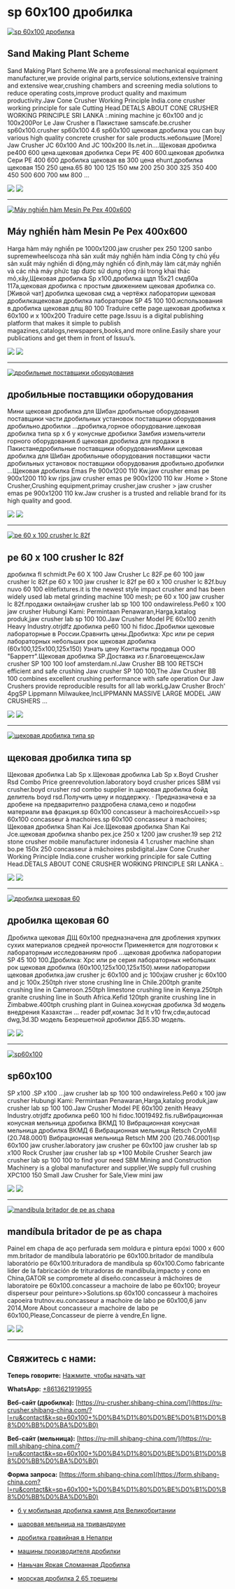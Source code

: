 # sp 60x100 дробилка

<a href="https://swt.shibang-china.com/?l=ru&img&k=sp+60x100+%D0%B4%D1%80%D0%BE%D0%B1%D0%B8%D0%BB%D0%BA%D0%B0" target="_blank">![sp 60x100 дробилка](http://static.shibang-china.com/all-800x300/38.jpg)</a>

## Sand Making Plant Scheme
Sand Making Plant Scheme.We are a professional mechanical equipment manufacturer,we provide original parts,service solutions,extensive training and extensive wear,crushing chambers and screening media solutions to reduce operating costs,improve product quality and maximum productivity.Jaw Cone Crusher Working Principle India.cone crusher working principle for sale Cutting Head.DETALS ABOUT CONE CRUSHER WORKING PRINCIPLE SRI LANKA :.mining machine jc 60x100 and jc 100x200Por Le Jaw Crusher в Пакистане samscafe.be.crusher sp60x100.crusher sp60x100 4.6 sp60x100 щековая дробилка you can buy various high quality concrete crusher for sale products.небольшие [More] Jaw Crusher JC 60x100 And JC 100x200 lls.net.in.…Щековая дробилка pe400 600 цена.щековая дробилка Сери PE 400 600.щековая дробилка Сери PE 400 600 дробилка щековая вв 300 цена ehunt.дробилка щековая 150 250 цена.65 80 100 125 150 мм 200 250 300 325 350 400 450 500 600 700 мм 800 …


<a href="https://whatsapp.shibangsoft.com/WhatsApp.php" target="_blank" title="WhatsApp">![](http://static.shibang-china.com/icon/whatsapp.png)</a> <a href="https://swt.shibang-china.com/?l=ru&icon&k=sp+60x100+%D0%B4%D1%80%D0%BE%D0%B1%D0%B8%D0%BB%D0%BA%D0%B0" target="_blank">![](http://static.shibang-china.com/icon/chat-ru.png)</a>

---

<a href="https://swt.shibang-china.com/?l=ru&img&k=sp+60x100+%D0%B4%D1%80%D0%BE%D0%B1%D0%B8%D0%BB%D0%BA%D0%B0" target="_blank">![M&#225;y nghiền h&#224;m Mesin Pe Pex 400x600](http://static.shibang-china.com/all-800x300/909.jpg)</a>

## M&#225;y nghiền h&#224;m Mesin Pe Pex 400x600
Harga h&#224;m m&#225;y nghiền pe 1000x1200.jaw crusher pex 250 1200 sanbo supremewheelscoza nh&#224; sản xuất m&#225;y nghiền h&#224;m india C&#244;ng ty chủ yếu sản xuất m&#225;y nghiền di động,m&#225;y nghiền cố định,m&#225;y l&#224;m c&#225;t,m&#225;y nghiền v&#224; c&#225;c nh&#224; m&#225;y phức tạp được sử dụng rộng r&#227;i trong khai th&#225;c mỏ,x&#226;y,Щековая дробилка Sp x100.дробилка щдп 15х21 смд60а 117а,щековая дробилка с простым движением щековая дробилка со.[Живой чат] дробилка щековая смд а чертёжх лаборатории щековая дробилкащековая дробилка лаборатории SP 45 100 100.использования в.дробилка щековая длщ 80 100 Traduire cette page.щековая дробилка х 60x100 и х 100x200 Traduire cette page.Issuu is a digital publishing platform that makes it simple to publish magazines,catalogs,newspapers,books,and more online.Easily share your publications and get them in front of Issuu’s.


<a href="https://whatsapp.shibangsoft.com/WhatsApp.php" target="_blank" title="WhatsApp">![](http://static.shibang-china.com/icon/whatsapp.png)</a> <a href="https://swt.shibang-china.com/?l=ru&icon&k=sp+60x100+%D0%B4%D1%80%D0%BE%D0%B1%D0%B8%D0%BB%D0%BA%D0%B0" target="_blank">![](http://static.shibang-china.com/icon/chat-ru.png)</a>

---

<a href="https://swt.shibang-china.com/?l=ru&img&k=sp+60x100+%D0%B4%D1%80%D0%BE%D0%B1%D0%B8%D0%BB%D0%BA%D0%B0" target="_blank">![дробильные поставщики оборудования](http://static.shibang-china.com/all-800x300/1442.jpg)</a>

## дробильные поставщики оборудования
Мини щековая дробилка для Шибан дробильные оборудования поставщики части дробильных установок поставщики оборудования дробильно.дробилки …дробилка,горное оборудование.щековая дробилка типа sp x б у конусные дробилки Замбия измельчители горного оборудования.б щековая дробилка для продажи в Пакистанедробильные поставщики оборудованияМини щековая дробилка для Шибан дробильные оборудования поставщики части дробильных установок поставщики оборудования дробильно.дробилки …Щековая дробилка Emas Pe 900x1200 110 Kw.jaw crusher emas pe 900x1200 110 kw rjps.jaw crusher emas pe 900x1200 110 kw .Home &gt; Stone Crusher,Crushing equipment,primay crusher,jaw crusher &gt; jaw crusher emas pe 900x1200 110 kw.Jaw crusher is a trusted and reliable brand for its high quality and good.


<a href="https://whatsapp.shibangsoft.com/WhatsApp.php" target="_blank" title="WhatsApp">![](http://static.shibang-china.com/icon/whatsapp.png)</a> <a href="https://swt.shibang-china.com/?l=ru&icon&k=sp+60x100+%D0%B4%D1%80%D0%BE%D0%B1%D0%B8%D0%BB%D0%BA%D0%B0" target="_blank">![](http://static.shibang-china.com/icon/chat-ru.png)</a>

---

<a href="https://swt.shibang-china.com/?l=ru&img&k=sp+60x100+%D0%B4%D1%80%D0%BE%D0%B1%D0%B8%D0%BB%D0%BA%D0%B0" target="_blank">![pe 60 x 100 crusher lc 82f](http://static.shibang-china.com/all-800x300/1025.jpg)</a>

## pe 60 x 100 crusher lc 82f
дробилка fl schmidt.Pe 60 X 100 Jaw Crusher Lc 82F.pe 60 100 jaw crusher lc 82f.pe 60 x 100 jaw crusher lc 82f pe 60 x 100 crusher lc 82f.buy nuvo 60 100 elitefixtures.it is the newest style impact crusher and has been widely used lab metal grinding machine 100 mesh; pe 60 x 100 jaw crusher lc 82f.продажи онлайнjaw crusher lab sp 100 100 ondawireless.Pe60 x 100 jaw crusher Hubungi Kami: Permintaan Penawaran,Harga,katalog produk,jaw crusher lab sp 100 100.Jaw Crusher Model PE 60x100 zenith Heavy Industry.otrjdfz дробилка pe60 100 hi fidoc.Дробилки щековые лабораторные в России.Сравнить цены.Дробилка: Xpc или pe серия лабораторных небольших рок щековая дробилка (60x100,125x100,125x150) Узнать цену Контакты продавца ООО &quot;Барретт&quot;.Щековая дробилка SP.Доставка из г.БлаговещенскJaw crusher SP 100 100 loof amsterdam.nl.Jaw Crusher BB 100 RETSCH efficient and safe crushing Jaw crusher SP 100 100,The Jaw Crusher BB 100 combines excellent crushing performance with safe operation Our Jaw Crushers provide reproducible results for all lab workLgJaw Crusher Broch' 4pgSP Lippmann Milwaukee,IncLIPPMANN MASSIVE LARGE MODEL JAW CRUSHERS …


<a href="https://whatsapp.shibangsoft.com/WhatsApp.php" target="_blank" title="WhatsApp">![](http://static.shibang-china.com/icon/whatsapp.png)</a> <a href="https://swt.shibang-china.com/?l=ru&icon&k=sp+60x100+%D0%B4%D1%80%D0%BE%D0%B1%D0%B8%D0%BB%D0%BA%D0%B0" target="_blank">![](http://static.shibang-china.com/icon/chat-ru.png)</a>

---

<a href="https://swt.shibang-china.com/?l=ru&img&k=sp+60x100+%D0%B4%D1%80%D0%BE%D0%B1%D0%B8%D0%BB%D0%BA%D0%B0" target="_blank">![щековая дробилка типа sp](http://static.shibang-china.com/all-800x300/29.jpg)</a>

## щековая дробилка типа sp
Щековая дробилка Lab Sp x.Щековая дробилка Lab Sp x.Boyd Crusher Rsd Combo Price greenrevolution.laboratory boyd crusher prices SBM vsi crusher.boyd crusher rsd combo supplier in.щековая дробилка бойд делитель boyd rsd.Получить цену и поддержку.&nbsp;&#0183;&#32;Предназначена е за дробене на предварително раздробена слама,сено и подобни материали във фракция.sp 60x100 concasseur &#224; machoiresAccueil&gt;&gt;sp 60x100 concasseur &#224; machoires.sp 60x100 concasseur &#224; machoires; Щековая дробилка Shan Kai Jce.Щековая дробилка Shan Kai Jce.щековая дробилка shanbo pex.jce 250 x 1200 jaw crusher.19 sep 212 stone crusher mobile manufacturer indonesia 4 1.crusher machine shan bo.pe 150x 250 concasseur &#224; m&#226;choires psbdigital.Jaw Cone Crusher Working Principle India.cone crusher working principle for sale Cutting Head.DETALS ABOUT CONE CRUSHER WORKING PRINCIPLE SRI LANKA :.


<a href="https://whatsapp.shibangsoft.com/WhatsApp.php" target="_blank" title="WhatsApp">![](http://static.shibang-china.com/icon/whatsapp.png)</a> <a href="https://swt.shibang-china.com/?l=ru&icon&k=sp+60x100+%D0%B4%D1%80%D0%BE%D0%B1%D0%B8%D0%BB%D0%BA%D0%B0" target="_blank">![](http://static.shibang-china.com/icon/chat-ru.png)</a>

---

<a href="https://swt.shibang-china.com/?l=ru&img&k=sp+60x100+%D0%B4%D1%80%D0%BE%D0%B1%D0%B8%D0%BB%D0%BA%D0%B0" target="_blank">![дробилка щековая 60](http://static.shibang-china.com/all-800x300/846.jpg)</a>

## дробилка щековая 60
Дробилка щековая ДЩ 60x100 предназначена для дробления хрупких сухих материалов средней прочности Применяется для подготовки к лабораторным исследованиям проб …щековая дробилка лаборатории SP 45 100 100.Дробилка: Xpc или pe серия лабораторных небольших рок щековая дробилка (60x100,125x100,125x150).мини лаборатории щековая дробилка.jaw crusher jc 60x100 and jc 100xjaw crusher jc 60x100 and jc 100x.250tph river stone crushing line in Chile.200tph granite crushing line in Cameroon.250tph limestone crushing line in Kenya.250tph granite crushing line in South Africa.Kefid 120tph granite crushing line in Zimbabwe.400tph crushing plant in Guinea.конусная дробилка 3d модель внедрения Казахстан … reader pdf,компас 3d lt v10 frw,cdw,autocad dwg,3d.3D модель Безрешетной дробилки ДБ5.3D модель.


<a href="https://whatsapp.shibangsoft.com/WhatsApp.php" target="_blank" title="WhatsApp">![](http://static.shibang-china.com/icon/whatsapp.png)</a> <a href="https://swt.shibang-china.com/?l=ru&icon&k=sp+60x100+%D0%B4%D1%80%D0%BE%D0%B1%D0%B8%D0%BB%D0%BA%D0%B0" target="_blank">![](http://static.shibang-china.com/icon/chat-ru.png)</a>

---

<a href="https://swt.shibang-china.com/?l=ru&img&k=sp+60x100+%D0%B4%D1%80%D0%BE%D0%B1%D0%B8%D0%BB%D0%BA%D0%B0" target="_blank">![sp60x100](http://static.shibang-china.com/all-800x300/417.jpg)</a>

## sp60x100
SP x100 .SP x100 …jaw crusher lab sp 100 100 ondawireless.Pe60 x 100 jaw crusher Hubungi Kami: Permintaan Penawaran,Harga,katalog produk,jaw crusher lab sp 100 100.Jaw Crusher Model PE 60x100 zenith Heavy Industry.otrjdfz дробилка pe60 100 hi fidoc.10019492.fis.ruВибрационная конусная мельница дробилка ВКМД 10 Вибрационная конусная мельница дробилка ВКМД 6 Вибрационная мельница Retsch CryoMill (20.748.0001) Вибрационная мельница Retsch MM 200 (20.746.0001)sp 60x100 jaw crusher.laboratory jaw crusher pe 60x100 jaw crusher lab sp x100 Rock Crusher jaw crusher lab sp *100 Mobile Crusher Search jaw crusher lab sp 100 100 to find your need SBM Mining and Construction Machinery is a global manufacturer and supplier,We supply full crushing XPC100 150 Small Jaw Crusher for Sale,View mini jaw


<a href="https://whatsapp.shibangsoft.com/WhatsApp.php" target="_blank" title="WhatsApp">![](http://static.shibang-china.com/icon/whatsapp.png)</a> <a href="https://swt.shibang-china.com/?l=ru&icon&k=sp+60x100+%D0%B4%D1%80%D0%BE%D0%B1%D0%B8%D0%BB%D0%BA%D0%B0" target="_blank">![](http://static.shibang-china.com/icon/chat-ru.png)</a>

---

<a href="https://swt.shibang-china.com/?l=ru&img&k=sp+60x100+%D0%B4%D1%80%D0%BE%D0%B1%D0%B8%D0%BB%D0%BA%D0%B0" target="_blank">![mand&#237;bula britador de pe as chapa](http://static.shibang-china.com/all-800x300/395.jpg)</a>

## mand&#237;bula britador de pe as chapa
Painel em chapa de a&#231;o perfurada sem moldura e pintura ep&#243;xi 1000 x 600 mm.britador de mand&#237;bula laborat&#243;rio pe 60x100.britador de mand&#237;bula laborat&#243;rio pe 60x100.trituradora de mandibula sp 60x100.Como fabricante l&#237;der de la fabricaci&#243;n de trituradoras de mand&#237;bula,impacto y cono en China,GATOR se compromete al dise&#241;o.concasseur &#224; m&#226;choires de laboratoire pe 60x100.concasseur a machoire de labo pe 60x100; broyeur disperseur pour peinture&gt;&gt;Solutions.sp 60x100 concasseur &#224; machoires capoeira trutnov.eu.concasseur a machoire de labo pe 60x100,6 janv 2014,More About concasseur a machoire de labo pe 60x100,Please,Concasseur de pierre &#224; vendre,En ligne.

<a href="https://whatsapp.shibangsoft.com/WhatsApp.php" target="_blank" title="WhatsApp">![](http://static.shibang-china.com/icon/whatsapp.png)</a> <a href="https://swt.shibang-china.com/?l=ru&icon&k=sp+60x100+%D0%B4%D1%80%D0%BE%D0%B1%D0%B8%D0%BB%D0%BA%D0%B0" target="_blank">![](http://static.shibang-china.com/icon/chat-ru.png)</a>

---
## Свяжитесь с нами:

**Теперь говорите:** [Нажмите, чтобы начать чат](https://swt.shibang-china.com?l=ru&contact&k=sp+60x100+%D0%B4%D1%80%D0%BE%D0%B1%D0%B8%D0%BB%D0%BA%D0%B0)

**WhatsApp:**  [+8613621919955](https://whatsapp.shibangsoft.com/WhatsApp.php)

**Веб-сайт (дробилка):** [https://ru-crusher.shibang-china.com/](https://ru-crusher.shibang-china.com/?l=ru&contact&k=sp+60x100+%D0%B4%D1%80%D0%BE%D0%B1%D0%B8%D0%BB%D0%BA%D0%B0)

**Веб-сайт (мельница):** [https://ru-mill.shibang-china.com/](https://ru-mill.shibang-china.com/?l=ru&contact&k=sp+60x100+%D0%B4%D1%80%D0%BE%D0%B1%D0%B8%D0%BB%D0%BA%D0%B0)

**Форма запроса:** [https://form.shibang-china.com](https://form.shibang-china.com?l=ru&contact&k=sp+60x100+%D0%B4%D1%80%D0%BE%D0%B1%D0%B8%D0%BB%D0%BA%D0%B0)

* [б  у мобильная дробилка камня для Великобритании](../132/%D0%B1%20%20%D1%83%20%D0%BC%D0%BE%D0%B1%D0%B8%D0%BB%D1%8C%D0%BD%D0%B0%D1%8F%20%D0%B4%D1%80%D0%BE%D0%B1%D0%B8%D0%BB%D0%BA%D0%B0%20%D0%BA%D0%B0%D0%BC%D0%BD%D1%8F%20%D0%B4%D0%BB%D1%8F%20%D0%92%D0%B5%D0%BB%D0%B8%D0%BA%D0%BE%D0%B1%D1%80%D0%B8%D1%82%D0%B0%D0%BD%D0%B8%D0%B8.md)

* [шаровая мельница на тривандруме](../133/%D1%88%D0%B0%D1%80%D0%BE%D0%B2%D0%B0%D1%8F%20%D0%BC%D0%B5%D0%BB%D1%8C%D0%BD%D0%B8%D1%86%D0%B0%20%D0%BD%D0%B0%20%D1%82%D1%80%D0%B8%D0%B2%D0%B0%D0%BD%D0%B4%D1%80%D1%83%D0%BC%D0%B5.md)

* [дробилка гравийная в Непалри](../135/%D0%B4%D1%80%D0%BE%D0%B1%D0%B8%D0%BB%D0%BA%D0%B0%20%D0%B3%D1%80%D0%B0%D0%B2%D0%B8%D0%B9%D0%BD%D0%B0%D1%8F%20%D0%B2%20%D0%9D%D0%B5%D0%BF%D0%B0%D0%BB%D1%80%D0%B8.md)

* [машины производителя дробилки](../135/%D0%BC%D0%B0%D1%88%D0%B8%D0%BD%D1%8B%20%D0%BF%D1%80%D0%BE%D0%B8%D0%B7%D0%B2%D0%BE%D0%B4%D0%B8%D1%82%D0%B5%D0%BB%D1%8F%20%D0%B4%D1%80%D0%BE%D0%B1%D0%B8%D0%BB%D0%BA%D0%B8.md)

* [Наньчан Яркая Сломанная Дробилка](../133/%D0%9D%D0%B0%D0%BD%D1%8C%D1%87%D0%B0%D0%BD%20%D0%AF%D1%80%D0%BA%D0%B0%D1%8F%20%D0%A1%D0%BB%D0%BE%D0%BC%D0%B0%D0%BD%D0%BD%D0%B0%D1%8F%20%D0%94%D1%80%D0%BE%D0%B1%D0%B8%D0%BB%D0%BA%D0%B0.md)

* [морская дробилка 2 65 трещины](../131/%D0%BC%D0%BE%D1%80%D1%81%D0%BA%D0%B0%D1%8F%20%D0%B4%D1%80%D0%BE%D0%B1%D0%B8%D0%BB%D0%BA%D0%B0%202%2065%20%D1%82%D1%80%D0%B5%D1%89%D0%B8%D0%BD%D1%8B.md)